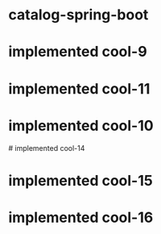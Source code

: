 # catalog-spring-boot
# implemented cool-9
# implemented cool-11
# implemented cool-10
# implemented cool-14
# implemented cool-15
# implemented cool-16
